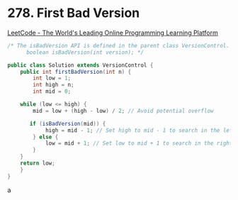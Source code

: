 # **278. First Bad Version**

[LeetCode - The World's Leading Online Programming Learning Platform](https://leetcode.com/problems/first-bad-version/)

```java
/* The isBadVersion API is defined in the parent class VersionControl.
      boolean isBadVersion(int version); */

public class Solution extends VersionControl {
    public int firstBadVersion(int n) {
        int low = 1;
        int high = n;
        int mid = 0;

    while (low <= high) {
        mid = low + (high - low) / 2; // Avoid potential overflow

       if (isBadVersion(mid)) {
            high = mid - 1; // Set high to mid - 1 to search in the left half
        } else {
            low = mid + 1; // Set low to mid + 1 to search in the right half
        }
    }
    return low;
    }
}
```

a
